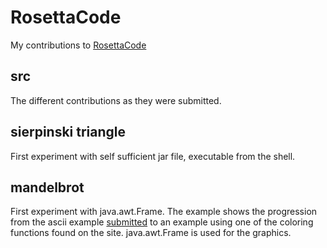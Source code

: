 # RosettaCode

My contributions to [RosettaCode](http://rosettacode.org)

## src

The different contributions as they were submitted.

## sierpinski triangle

First experiment with self sufficient jar file, executable from the shell.

## mandelbrot

First experiment with java.awt.Frame. The example shows the progression from the ascii example [submitted](http://rosettacode.org/wiki/Mandelbrot_set#Clojure) to an example using one of the coloring functions found on the site. java.awt.Frame is used for the graphics. 

